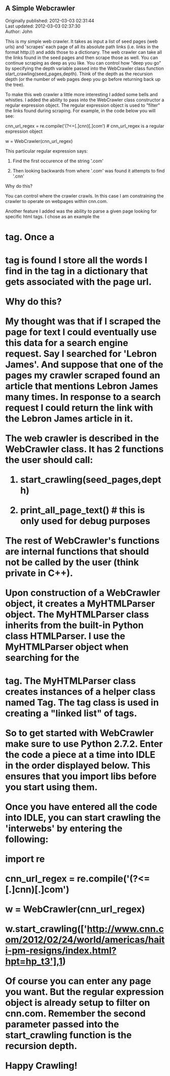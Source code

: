## A Simple Webcrawler  
Originally published: 2012-03-03 02:31:44  
Last updated: 2012-03-03 02:37:30  
Author: John   
  
This is my simple web crawler.  It takes as input a list of seed pages (web urls) and 'scrapes' each page of all its absolute path links (i.e. links in the format http://) and adds those to a dictionary.  The web crawler can take all the links found in the seed pages and then scrape those as well.  You can continue scraping as deep as you like.  You can control how "deep you go" by specifying the depth variable passed into the WebCrawler class function start_crawling(seed_pages,depth).  Think of the depth as the recursion depth (or the number of web pages deep you go before returning back up the tree).

To make this web crawler a little more interesting I added some bells and whistles.  I added the ability to pass into the WebCrawler class constructor a regular expression object.  The regular expression object is used to "filter" the links found during scraping.  For example, in the code below you will see:

cnn_url_regex = re.compile('(?<=[.]cnn)[.]com') # cnn_url_regex is a regular expression object

w = WebCrawler(cnn_url_regex)

This particular regular expression says:

1) Find the first occurence of the string '.com'

2) Then looking backwards from where '.com' was found it attempts to find '.cnn'

Why do this?

You can control where the crawler crawls.  In this case I am constraining the crawler to operate on webpages within cnn.com.

Another feature I added was the ability to parse a given page looking for specific html tags.  I chose as an example the <h1> tag.  Once a <h1> tag is found I store all the words I find in the tag in a dictionary that gets associated with the page url.

Why do this?

My thought was that if I scraped the page for text I could eventually use this data for a search engine request.  Say I searched for 'Lebron James'.  And suppose that one of the pages my crawler scraped found an article that mentions Lebron James many times.  In response to a search request I could return the link with the Lebron James article in it.

The web crawler is described in the WebCrawler class.  It has 2 functions the user should call:


1) start_crawling(seed_pages,depth)

2) print_all_page_text() # this is only used for debug purposes

The rest of WebCrawler's functions are internal functions that should not be called by the user (think private in C++).

Upon construction of a WebCrawler object, it creates a MyHTMLParser object.  The MyHTMLParser class inherits from the built-in Python class HTMLParser.  I use the MyHTMLParser object when searching for the <h1> tag.  The MyHTMLParser class creates instances of a helper class named Tag.  The tag class is used in creating a "linked list" of tags.

So to get started with WebCrawler make sure to use Python 2.7.2.  Enter the code a piece at a time into IDLE in the order displayed below.  This ensures that you import libs before you start using them.

Once you have entered all the code into IDLE, you can start crawling the 'interwebs' by entering the following:


import re

cnn_url_regex = re.compile('(?<=[.]cnn)[.]com')                


w = WebCrawler(cnn_url_regex)

w.start_crawling(['http://www.cnn.com/2012/02/24/world/americas/haiti-pm-resigns/index.html?hpt=hp_t3'],1)


Of course you can enter any page you want.  But the regular expression object is already setup to filter on cnn.com.  Remember the second parameter passed into the start_crawling function is the recursion depth.

Happy Crawling!